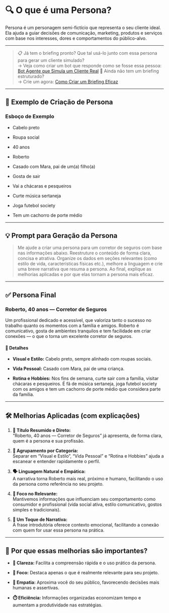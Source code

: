 # 🔍 O que é uma Persona?

Persona é um personagem semi-fictício que representa o seu cliente ideal. Ela ajuda a guiar decisões de comunicação, marketing, produtos e serviços com base nos interesses, dores e comportamentos do público-alvo.

---

> 📋 Já tem o briefing pronto? Que tal usá-lo junto com essa persona para gerar um cliente simulado?  
> → Veja como criar um bot que responde como se fosse essa pessoa: [Bot Agente que Simula um Cliente Real](Bot-agente.md)
> 🧠 Ainda não tem um briefing estruturado?  
> → Crie um agora: [Como Criar um Briefing Eficaz](Briefing.md)

---

## 📝 Exemplo de Criação de Persona

### Esboço de Exemplo

- Cabelo preto
    
- Roupa social
    
- 40 anos
    
- Roberto
    
- Casado com Mara, pai de um(a) filho(a)
    
- Gosta de sair
    
- Vai a chácaras e pesqueiros
    
- Curte música sertaneja
    
- Joga futebol society
    
- Tem um cachorro de porte médio
    

---

## 💡 Prompt para Geração da Persona

> Me ajude a criar uma persona para um corretor de seguros com base nas informações abaixo. Reestruture o conteúdo de forma clara, concisa e atrativa. Organize os dados em seções relevantes (como estilo de vida, características físicas etc.), melhore a linguagem e crie uma breve narrativa que resuma a persona. Ao final, explique as melhorias aplicadas e por que elas tornam a persona mais eficaz.

---

## ✅ Persona Final

### **Roberto, 40 anos — Corretor de Seguros**

Um profissional dedicado e acessível, que valoriza tanto o sucesso no trabalho quanto os momentos com a família e amigos. Roberto é comunicativo, gosta de ambientes tranquilos e tem facilidade em criar conexões — o que o torna um excelente corretor de seguros.

#### 📌 Detalhes

- **Visual e Estilo:** Cabelo preto, sempre alinhado com roupas sociais.
    
- **Vida Pessoal:** Casado com Mara, pai de uma criança.
    
- **Rotina e Hobbies:** Nos fins de semana, curte sair com a família, visitar chácaras e pesqueiros. É fã de música sertaneja, joga futebol society com os amigos e tem um cachorro de porte médio que considera parte da família.
    

---

## 🛠️ Melhorias Aplicadas (com explicações)

1. **🎯 Título Resumido e Direto:**  
    “Roberto, 40 anos — Corretor de Seguros” já apresenta, de forma clara, quem é a persona e sua profissão.
    
2. **📂 Agrupamento por Categoria:**  
    Separar em “Visual e Estilo”, “Vida Pessoal” e “Rotina e Hobbies” ajuda a escanear e entender rapidamente o perfil.
    
3. **🗣️ Linguagem Natural e Empática:**  
    A narrativa torna Roberto mais real, próximo e humano, facilitando o uso da persona como referência no seu projeto.
    
4. **🔎 Foco no Relevante:**  
    Mantivemos informações que influenciam seu comportamento como consumidor e profissional (vida social ativa, estilo comunicativo, gostos simples e tradicionais).
    
5. **📖 Um Toque de Narrativa:**  
    A frase introdutória oferece contexto emocional, facilitando a conexão com quem for usar essa persona na prática.
    

---

## 📌 Por que essas melhorias são importantes?

- **🧠 Clareza:** Facilita a compreensão rápida e o uso prático da persona.
    
- **🎯 Foco:** Destaca apenas o que é realmente relevante para seu projeto.
    
- **💞 Empatia:** Aproxima você do seu público, favorecendo decisões mais humanas e assertivas.
    
- **⏱️ Eficiência:** Informações organizadas economizam tempo e aumentam a produtividade nas estratégias.